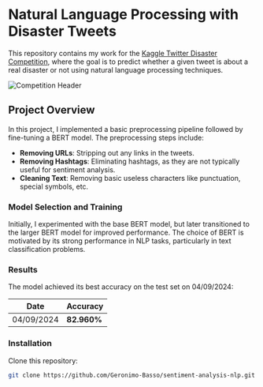 # Natural Language Processing with Disaster Tweets

This repository contains my work for the [Kaggle Twitter Disaster Competition](https://www.kaggle.com/competitions/nlp-getting-started/overview), where the goal is to predict whether a given tweet is about a real disaster or not using natural language processing techniques.

![Competition Header](https://www.kaggle.com/competitions/17777/images/header)

## Project Overview

In this project, I implemented a basic preprocessing pipeline followed by fine-tuning a BERT model. The preprocessing steps include:

- **Removing URLs**: Stripping out any links in the tweets.
- **Removing Hashtags**: Eliminating hashtags, as they are not typically useful for sentiment analysis.
- **Cleaning Text**: Removing basic useless characters like punctuation, special symbols, etc.

### Model Selection and Training

Initially, I experimented with the base BERT model, but later transitioned to the larger BERT model for improved performance. The choice of BERT is motivated by its strong performance in NLP tasks, particularly in text classification problems.

### Results

The model achieved its best accuracy on the test set on 04/09/2024:

| Date       | Accuracy  |
|------------|-----------|
| 04/09/2024 | **82.960%** |

### Installation

Clone this repository:

```bash
git clone https://github.com/Geronimo-Basso/sentiment-analysis-nlp.git
```